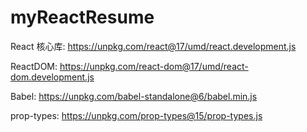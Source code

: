 # myReactResume

React 核心库:
https://unpkg.com/react@17/umd/react.development.js

ReactDOM:
https://unpkg.com/react-dom@17/umd/react-dom.development.js

Babel:
https://unpkg.com/babel-standalone@6/babel.min.js

prop-types:
https://unpkg.com/prop-types@15/prop-types.js